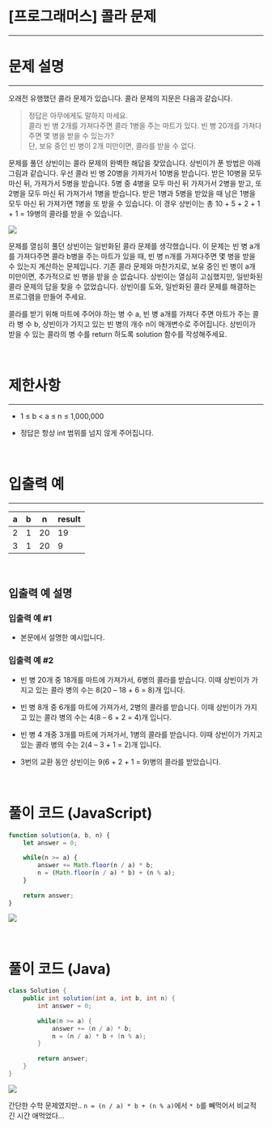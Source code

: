 # [프로그래머스] 콜라 문제
---
# 문제 설명
---
오래전 유행했던 콜라 문제가 있습니다. 콜라 문제의 지문은 다음과 같습니다.

>정답은 아무에게도 말하지 마세요.<br>
콜라 빈 병 2개를 가져다주면 콜라 1병을 주는 마트가 있다. 빈 병 20개를 가져다주면 몇 병을 받을 수 있는가?<br>
단, 보유 중인 빈 병이 2개 미만이면, 콜라를 받을 수 없다.

문제를 풀던 상빈이는 콜라 문제의 완벽한 해답을 찾았습니다. 상빈이가 푼 방법은 아래 그림과 같습니다. 우선 콜라 빈 병 20병을 가져가서 10병을 받습니다. 받은 10병을 모두 마신 뒤, 가져가서 5병을 받습니다. 5병 중 4병을 모두 마신 뒤 가져가서 2병을 받고, 또 2병을 모두 마신 뒤 가져가서 1병을 받습니다. 받은 1병과 5병을 받았을 때 남은 1병을 모두 마신 뒤 가져가면 1병을 또 받을 수 있습니다. 이 경우 상빈이는 총 10 + 5 + 2 + 1 + 1 = 19병의 콜라를 받을 수 있습니다.

![](https://velog.velcdn.com/images/reyang/post/e11d0324-b0db-463f-b0c8-66d3764bcabc/image.png)

문제를 열심히 풀던 상빈이는 일반화된 콜라 문제를 생각했습니다. 이 문제는 빈 병 a개를 가져다주면 콜라 b병을 주는 마트가 있을 때, 빈 병 n개를 가져다주면 몇 병을 받을 수 있는지 계산하는 문제입니다. 기존 콜라 문제와 마찬가지로, 보유 중인 빈 병이 a개 미만이면, 추가적으로 빈 병을 받을 순 없습니다. 상빈이는 열심히 고심했지만, 일반화된 콜라 문제의 답을 찾을 수 없었습니다. 상빈이를 도와, 일반화된 콜라 문제를 해결하는 프로그램을 만들어 주세요.

콜라를 받기 위해 마트에 주어야 하는 병 수 a, 빈 병 a개를 가져다 주면 마트가 주는 콜라 병 수 b, 상빈이가 가지고 있는 빈 병의 개수 n이 매개변수로 주어집니다. 상빈이가 받을 수 있는 콜라의 병 수를 return 하도록 solution 함수를 작성해주세요.

<br>

# 제한사항
---
+ 1 ≤ b < a ≤ n ≤ 1,000,000

+ 정답은 항상 int 범위를 넘지 않게 주어집니다.

<br>

# 입출력 예
---
|a|b|n|result|
|---|---|---|---|
|2|1|20|19|
|3|1|20|9|

<br>

## 입출력 예 설명
### 입출력 예 #1

+ 본문에서 설명한 예시입니다.
### 입출력 예 #2

+ 빈 병 20개 중 18개를 마트에 가져가서, 6병의 콜라를 받습니다. 이때 상빈이가 가지고 있는 콜라 병의 수는 8(20 – 18 + 6 = 8)개 입니다.

+ 빈 병 8개 중 6개를 마트에 가져가서, 2병의 콜라를 받습니다. 이때 상빈이가 가지고 있는 콜라 병의 수는 4(8 – 6 + 2 = 4)개 입니다.
+ 빈 병 4 개중 3개를 마트에 가져가서, 1병의 콜라를 받습니다. 이때 상빈이가 가지고 있는 콜라 병의 수는 2(4 – 3 + 1 = 2)개 입니다.
+ 3번의 교환 동안 상빈이는 9(6 + 2 + 1 = 9)병의 콜라를 받았습니다.

<br>

# 풀이 코드 (JavaScript)
```js
function solution(a, b, n) {
    let answer = 0;
    
    while(n >= a) {
        answer += Math.floor(n / a) * b;
        n = (Math.floor(n / a) * b) + (n % a);
    }
    
    return answer;
}
```
![](https://velog.velcdn.com/images/reyang/post/e45a9d63-ed66-44c6-85d9-6972d0fd288a/image.png)


<br>

# 풀이 코드 (Java)
```java
class Solution {
    public int solution(int a, int b, int n) {
        int answer = 0;
        
        while(n >= a) {
            answer += (n / a) * b;
            n = (n / a) * b + (n % a);
        }
        
        return answer;
    }
}
```
![](https://velog.velcdn.com/images/reyang/post/52bd886b-a7a5-4b6e-87b2-ba148b1b9df0/image.png)

간단한 수학 문제였지만.. ```n = (n / a) * b + (n % a)```에서
```* b```를 빼먹어서 비교적 긴 시간 애먹었다...
